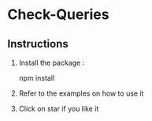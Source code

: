 # Check-Queries

## Instructions

1. Install the package :

    npm install

2. Refer to the examples on how to use it

3. Click on star if you like it
